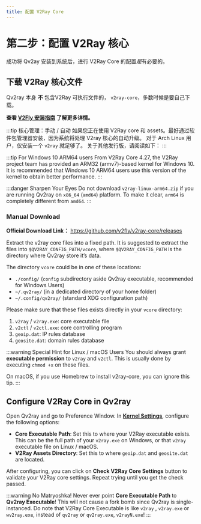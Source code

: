 ```yaml
---
title: 配置 V2Ray Core
---
```


# 第二步：配置 V2Ray 核心

成功将 Qv2ay 安装到系统后，进行 V2Ray Core 的配置*是*有必要的。

## 下载 V2Ray 核心文件

Qv2ray 本身 **不** 包含V2Ray 可执行文件的， `v2ray-core`，多数时候是要自己下载。

**查看 [V2Fly 安装指南](https://www.v2fly.org/guide/install.html) 了解更多详情。**

:::tip 核心管理：手动 / 自动 如果您正在使用 V2Ray core 和 assets。最好通过软件包管理器安装，因为系统将处理 V2ray 核心的自动升级。 对于 Arch Linux 用户，仅安装一个 `v2ray` 就足够了。 关于其他发行版，请阅读如下： :::

:::tip For Windows 10 ARM64 users From V2Ray Core 4.27, the V2Ray project team has provided an ARM32 (armv7)-based kernel for Windows 10. It is recommended that Windows 10 ARM64 users use this version of the kernel to obtain better performance. :::

:::danger Sharpen Your Eyes Do not download `v2ray-linux-arm64.zip` if you are running Qv2ray on `x86_64` (`amd64`) platform. To make it clear, `arm64` is completely different from `amd64`. :::

### Manual Download

**Official Download Link：** <https://github.com/v2fly/v2ray-core/releases>

Extract the v2ray core files into a fixed path. It is suggested to extract the files into `$QV2RAY_CONFIG_PATH/vcore`, where `$QV2RAY_CONFIG_PATH` is the directory where Qv2ray store it’s data.

The directory `vcore` could be in one of these locations:

- `./config/` (`config` subdirectory aside Qv2ray executable, recommended for Windows Users)
- `~/.qv2ray/` (in a dedicated directory of your home folder)
- `~/.config/qv2ray/` (standard XDG configuration path)

Please make sure that these files exists directly in your `vcore` directory:

1. `v2ray` / `v2ray.exe`: core executable file
2. `v2ctl` / `v2ctl.exe`: core controlling program
3. `geoip.dat`: IP rules database
4. `geosite.dat`: domain rules database

:::warning Special Hint for Linux / macOS Users You should always grant **executable permission** to `v2ray` and `v2ctl`. This is usually done by executing `chmod +x` on these files.

On macOS, if you use Homebrew to install v2ray-core, you can ignore this tip. :::

## Configure V2Ray Core in Qv2ray

Open Qv2ray and go to Preference Window. In **[Kernel Settings](qv2ray://open/preference/kernel)**, configure the following options:

- **Core Executable Path**: Set this to where your V2Ray executable exists. This can be the full path of your `v2ray.exe` on Windows, or that `v2ray` executable file on Linux / macOS.
- **V2Ray Assets Directory**: Set this to where `geoip.dat` and `geosite.dat` are located.

After configuring, you can click on **Check V2Ray Core Settings** button to validate your V2Ray core settings. Repeat trying until you get the check passed.

:::warning No Matryoshka! Never ever point **Core Executable Path** to **Qv2ray Executable**! This will not cause a fork bomb since Qv2ray is single-instanced. Do note that V2Ray Core Executable is like `v2ray` , `v2ray.exe` or `wv2ray.exe`, instead of `qv2ray` or `qv2ray.exe`, `v2rayN.exe`! :::
